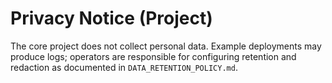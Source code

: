 <!-- SPDX-License-Identifier: Apache-2.0 -->
# Privacy Notice (Project)

The core project does not collect personal data. Example deployments may produce logs; operators are responsible for configuring retention and redaction as documented in `DATA_RETENTION_POLICY.md`.
